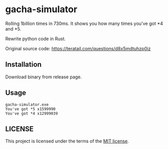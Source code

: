 # gacha-simulator

Rolling 1billion times in 730ms. It shows you how many times you've got *4 and *5.

Rewrite python code in Rust.

Original source code: <https://teratail.com/questions/d8x5mdtuhzp0iz>

## Installation

Download binary from release page.

## Usage

```
gacha-simulator.exe
You've got *5 x1599990
You've got *4 x12999039
```

## LICENSE

This project is licensed under the terms of the [MIT license](./LICENSE).